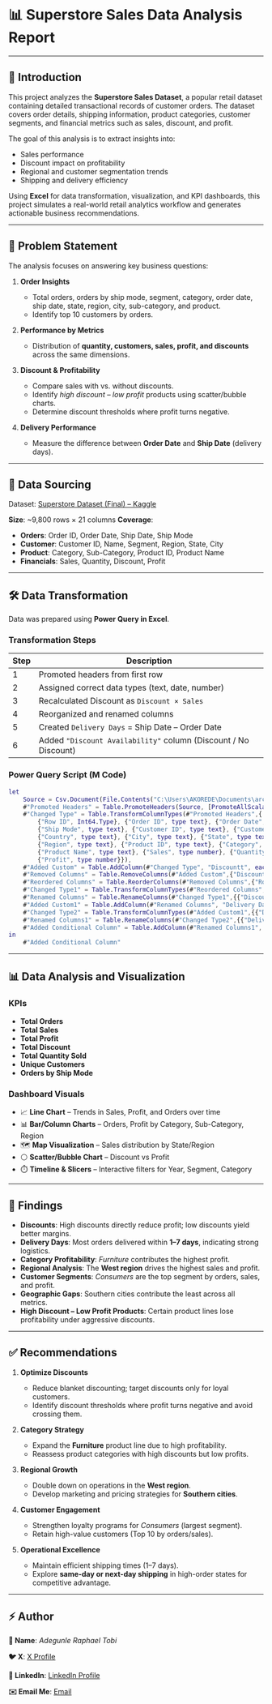 # 📊 Superstore Sales Data Analysis Report
---

## 📌 Introduction

This project analyzes the **Superstore Sales Dataset**, a popular retail dataset containing detailed transactional records of customer orders. The dataset covers order details, shipping information, product categories, customer segments, and financial metrics such as sales, discount, and profit.

The goal of this analysis is to extract insights into:

* Sales performance
* Discount impact on profitability
* Regional and customer segmentation trends
* Shipping and delivery efficiency

Using **Excel** for data transformation, visualization, and KPI dashboards, this project simulates a real-world retail analytics workflow and generates actionable business recommendations.

---

## 🎯 Problem Statement

The analysis focuses on answering key business questions:

1. **Order Insights**

   * Total orders, orders by ship mode, segment, category, order date, ship date, state, region, city, sub-category, and product.
   * Identify top 10 customers by orders.

2. **Performance by Metrics**

   * Distribution of **quantity, customers, sales, profit, and discounts** across the same dimensions.

3. **Discount & Profitability**

   * Compare sales with vs. without discounts.
   * Identify *high discount – low profit* products using scatter/bubble charts.
   * Determine discount thresholds where profit turns negative.

4. **Delivery Performance**

   * Measure the difference between **Order Date** and **Ship Date** (delivery days).

---

## 📂 Data Sourcing

Dataset: [Superstore Dataset (Final) – Kaggle](https://www.kaggle.com/datasets/vivek468/superstore-dataset-final)

**Size**: ~9,800 rows × 21 columns
**Coverage**:

* **Orders**: Order ID, Order Date, Ship Date, Ship Mode
* **Customer**: Customer ID, Name, Segment, Region, State, City
* **Product**: Category, Sub-Category, Product ID, Product Name
* **Financials**: Sales, Quantity, Discount, Profit

---

## 🛠️ Data Transformation

Data was prepared using **Power Query in Excel**.

### Transformation Steps

| Step | Description                                                     |
| ---- | --------------------------------------------------------------- |
| 1    | Promoted headers from first row                                 |
| 2    | Assigned correct data types (text, date, number)                |
| 3    | Recalculated Discount as `Discount × Sales`                     |
| 4    | Reorganized and renamed columns                                 |
| 5    | Created `Delivery Days` = Ship Date – Order Date                |
| 6    | Added `"Discount Availability"` column (Discount / No Discount) |

### Power Query Script (M Code)

```m
let 
    Source = Csv.Document(File.Contents("C:\Users\AKOREDE\Documents\archive\Sample - Superstore.csv"),[Delimiter=",", Columns=21, Encoding=1252, QuoteStyle=QuoteStyle.None]), 
    #"Promoted Headers" = Table.PromoteHeaders(Source, [PromoteAllScalars=true]), 
    #"Changed Type" = Table.TransformColumnTypes(#"Promoted Headers",{
        {"Row ID", Int64.Type}, {"Order ID", type text}, {"Order Date", type date}, {"Ship Date", type date}, 
        {"Ship Mode", type text}, {"Customer ID", type text}, {"Customer Name", type text}, {"Segment", type text}, 
        {"Country", type text}, {"City", type text}, {"State", type text}, {"Postal Code", Int64.Type}, 
        {"Region", type text}, {"Product ID", type text}, {"Category", type text}, {"Sub-Category", type text}, 
        {"Product Name", type text}, {"Sales", type number}, {"Quantity", Int64.Type}, {"Discount", type number}, 
        {"Profit", type number}}), 
    #"Added Custom" = Table.AddColumn(#"Changed Type", "Discountt", each [Discount]*[Sales]), 
    #"Removed Columns" = Table.RemoveColumns(#"Added Custom",{"Discount"}), 
    #"Reordered Columns" = Table.ReorderColumns(#"Removed Columns",{"Row ID", "Order ID", "Order Date", "Ship Date", "Ship Mode", "Customer ID", "Customer Name", "Segment", "Country", "City", "State", "Postal Code", "Region", "Product ID", "Category", "Sub-Category", "Product Name", "Sales", "Quantity", "Discountt", "Profit"}), 
    #"Changed Type1" = Table.TransformColumnTypes(#"Reordered Columns",{{"Discountt", type number}}), 
    #"Renamed Columns" = Table.RenameColumns(#"Changed Type1",{{"Discountt", "Discount"}}), 
    #"Added Custom1" = Table.AddColumn(#"Renamed Columns", "Delivery Date", each [Ship Date]-[Order Date]), 
    #"Changed Type2" = Table.TransformColumnTypes(#"Added Custom1",{{"Delivery Date", type number}}), 
    #"Renamed Columns1" = Table.RenameColumns(#"Changed Type2",{{"Delivery Date", "Delivery Days"}}), 
    #"Added Conditional Column" = Table.AddColumn(#"Renamed Columns1", "Discount Availability", each if [Discount] = 0 then "No Discount" else "Discount") 
in 
    #"Added Conditional Column"
```

---

## 📊 Data Analysis and Visualization

### KPIs

* **Total Orders**
* **Total Sales**
* **Total Profit**
* **Total Discount**
* **Total Quantity Sold**
* **Unique Customers**
* **Orders by Ship Mode**

### Dashboard Visuals

* 📈 **Line Chart** – Trends in Sales, Profit, and Orders over time
* 📊 **Bar/Column Charts** – Orders, Profit by Category, Sub-Category, Region
* 🗺️ **Map Visualization** – Sales distribution by State/Region
* ⚪ **Scatter/Bubble Chart** – Discount vs Profit
* ⏱️ **Timeline & Slicers** – Interactive filters for Year, Segment, Category


---

## 📑 Findings

* **Discounts**: High discounts directly reduce profit; low discounts yield better margins.
* **Delivery Days**: Most orders delivered within **1–7 days**, indicating strong logistics.
* **Category Profitability**: *Furniture* contributes the highest profit.
* **Regional Analysis**: The **West region** drives the highest sales and profit.
* **Customer Segments**: *Consumers* are the top segment by orders, sales, and profit.
* **Geographic Gaps**: Southern cities contribute the least across all metrics.
* **High Discount – Low Profit Products**: Certain product lines lose profitability under aggressive discounts.

---

## ✅ Recommendations

1. **Optimize Discounts**

   * Reduce blanket discounting; target discounts only for loyal customers.
   * Identify discount thresholds where profit turns negative and avoid crossing them.

2. **Category Strategy**

   * Expand the **Furniture** product line due to high profitability.
   * Reassess product categories with high discounts but low profits.

3. **Regional Growth**

   * Double down on operations in the **West region**.
   * Develop marketing and pricing strategies for **Southern cities**.

4. **Customer Engagement**

   * Strengthen loyalty programs for *Consumers* (largest segment).
   * Retain high-value customers (Top 10 by orders/sales).

5. **Operational Excellence**

   * Maintain efficient shipping times (1–7 days).
   * Explore **same-day or next-day shipping** in high-order states for competitive advantage.

---

## ⚡ Author  

**👤 Name**: *Adegunle Raphael Tobi*  

**🐦 X**: <a href="https://x.com/AdegunleRT" target="_blank">X Profile</a>  

**🔗 LinkedIn**: <a href="https://www.linkedin.com/in/adegunleraphael/" target="_blank">LinkedIn Profile</a>  

**✉️ Email Me**: <a href="mailto:adegunleraphael@gmail.com" target="_blank">Email</a>  
  

